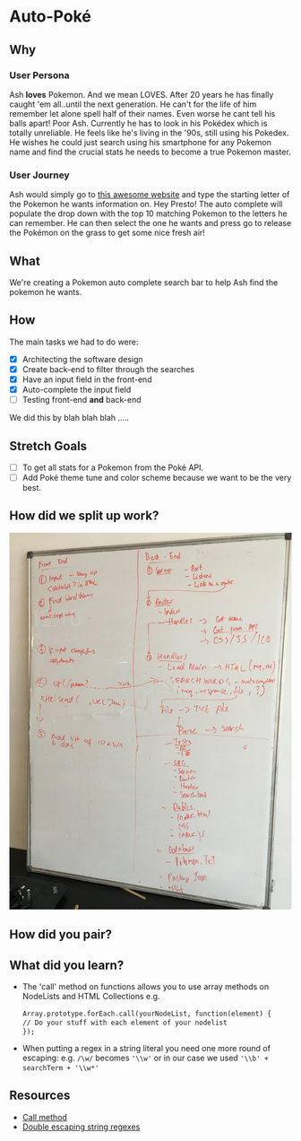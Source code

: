 # Auto-Poké

## Why
### User Persona
Ash __loves__ Pokemon. And we mean LOVES. After 20 years he has finally caught 'em all..until the next generation. He can't for the life of him remember let alone spell half of their names. Even worse he cant tell his balls apart! Poor Ash.
Currently he has to look in his Pokédex which is totally unreliable. He feels like he's living in the '90s, still using his Pokedex. He wishes he could just search using his smartphone for any Pokemon name and find the crucial stats he needs to become a true Pokemon master.

### User Journey
Ash would simply go to [this awesome website](https://pokeautocomplete.herokuapp.com/) and type the starting letter of the Pokemon he wants information on. Hey Presto! The auto complete will populate the drop down with the top 10 matching Pokemon to the letters he can remember.
He can then select the one he wants and press go to release the Pokémon on the grass to get some nice fresh air!

## What
We're creating a Pokemon auto complete search bar to help Ash find the pokemon he wants.

## How
The main tasks we had to do were:
- [x] Architecting the software design
- [x] Create back-end to filter through the searches
- [x] Have an input field in the front-end
- [x] Auto-complete the input field
- [ ] Testing front-end __and__ back-end

We did this by blah blah blah .....

## Stretch Goals
- [ ] To get all stats for a Pokemon from the Poké API.
- [ ] Add Poké theme tune and color scheme because we want to be the very best.

## How did we split up work?
![alt text](media/architecture_sketch.JPG)
## How did you pair?

## What did you learn?
* The 'call' method on functions allows you to use array methods on NodeLists
  and HTML Collections e.g.
  ```
  Array.prototype.forEach.call(yourNodeList, function(element) {
  // Do your stuff with each element of your nodelist
  });
  ```
* When putting a regex in a string literal you need one more round of escaping:
  e.g. `/\w/` becomes `'\\w'` or in our case we used `'\\b' + searchTerm + '\\w*'`

## Resources
* [Call
method](http://clubmate.fi/the-intuitive-and-powerful-foreach-loop-in-javascript/#Looping_HTMLCollection_or_a_nodeList_with_forEach)
* [Double escaping string
regexes](https://stackoverflow.com/questions/2712878/javascript-regex-pattern-concatenate-with-variable/2712896#2712896)

